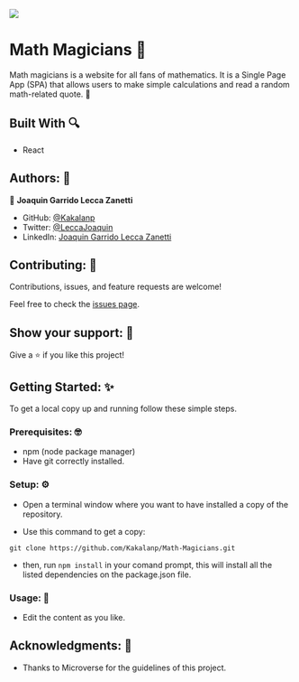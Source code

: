 ![](https://img.shields.io/badge/Microverse-blueviolet)

# Math Magicians 🧮

 Math magicians is a website for all fans of mathematics. It is a Single Page App (SPA) that allows users to make simple calculations and read a random math-related quote. 🧐

## Built With 🔍

- React

## Authors: 👋

👤 **Joaquin Garrido Lecca Zanetti**

- GitHub: [@Kakalanp](https://github.com/Kakalanp)
- Twitter: [@LeccaJoaquin](https://twitter.com/LeccaJoaquin)
- LinkedIn: [Joaquin Garrido Lecca Zanetti](https://www.linkedin.com/in/joaquín-garrido-lecca-zanetti-623583204)

## Contributing: 🤝

Contributions, issues, and feature requests are welcome!

Feel free to check the [issues page](../../issues/).

## Show your support: 🌟

Give a ⭐️ if you like this project!

## Getting Started: ✨

To get a local copy up and running follow these simple steps.

### Prerequisites: 🤓

- npm (node package manager)
- Have git correctly installed.

### Setup: ⚙️

- Open a terminal window where you want to have installed a copy of the repository.

- Use this command to get a copy:
```
git clone https://github.com/Kakalanp/Math-Magicians.git
```

- then, run `npm install` in your comand prompt, this will install all the listed dependencies on the package.json file.

### Usage: 🎉

- Edit the content as you like.

## Acknowledgments: 📝

- Thanks to Microverse for the guidelines of this project.
